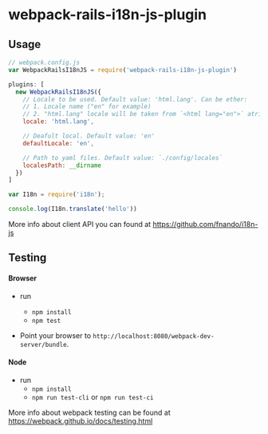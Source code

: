 # webpack-rails-i18n-js-plugin

## Usage
```js
// webpack.config.js
var WebpackRailsI18nJS = require('webpack-rails-i18n-js-plugin')

plugins: [
  new WebpackRailsI18nJS({
    // Locale to be used. Default value: 'html.lang'. Can be ether:
    // 1. Locale name ("en" for example)
    // 2. "html.lang" locale will be taken from `<html lang="en">` atribute
    locale: 'html.lang',

    // Deafult local. Default value: 'en'
    defaultLocale: 'en',

    // Path to yaml files. Default value: `./config/locales`
    localesPath: __dirname
  })
]
```


```js
var I18n = require('i18n');

console.log(I18n.translate('hello'))
```

More info about client API you can found at https://github.com/fnando/i18n-js

## Testing

#### Browser

- run
  - `npm install`
  - `npm test`  


- Point your browser to `http://localhost:8080/webpack-dev-server/bundle`.

#### Node

- run
  - `npm install`
  - `npm run test-cli` or `npm run test-ci`

More info about webpack testing can be found at https://webpack.github.io/docs/testing.html
